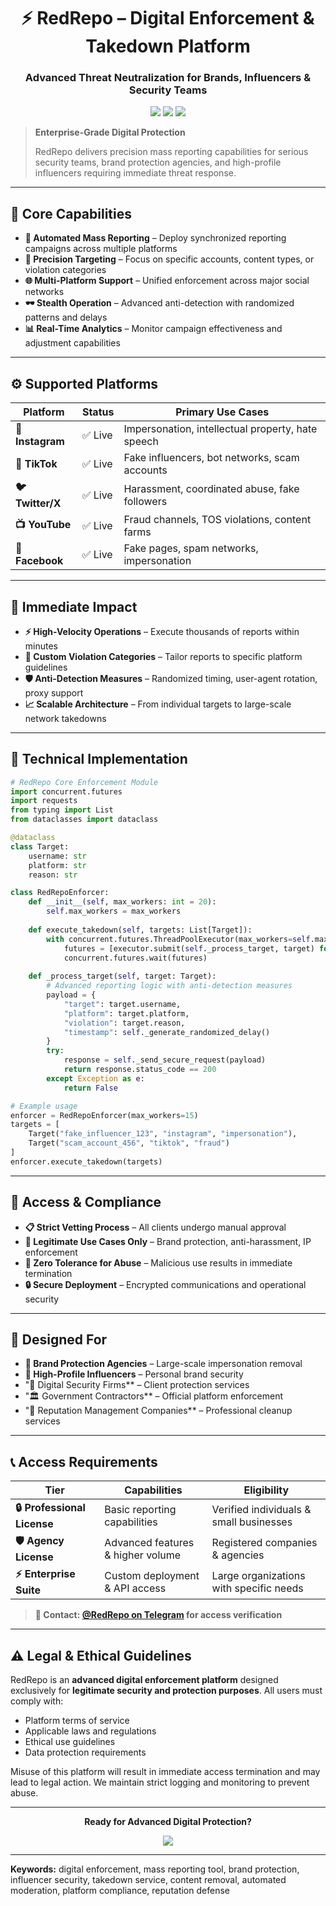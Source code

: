 <!--
#️⃣ Tags:
takedown tool, digital strike bot, tiktok mass reporter, fake account destroyer, telegram moderation bot, content war tool, shadow enforcement, redrepo, social media abuse remover, digital revenge toolkit, brand protection suite, influencer security tool, automated moderation system, platform compliance enforcement

📚 Keywords:
mass report script, instant account deletion, abuse response automation, private social media strike, dark web bot takedown, stealth report system, influencer protection software, fake account terminator, content removal api, automated takedown service, digital rights enforcement, brand security tool, reputation defense system
-->

<h1 align="center">⚡ RedRepo – Digital Enforcement & Takedown Platform</h1>
<h3 align="center">Advanced Threat Neutralization for Brands, Influencers & Security Teams</h3>

<p align="center">
  <img src="https://img.shields.io/badge/STATUS-OPERATIONAL-red?style=for-the-badge">
  <img src="https://img.shields.io/badge/ACCESS-INVITE_ONLY-blue?style=for-the-badge">
  <img src="https://img.shields.io/badge/COMPLIANCE-STRICT_VETTING-green?style=for-the-badge">
</p>

> **Enterprise-Grade Digital Protection**
> 
> RedRepo delivers precision mass reporting capabilities for serious security teams, brand protection agencies, and high-profile influencers requiring immediate threat response.

---

## 🎯 Core Capabilities

- **🤖 Automated Mass Reporting** – Deploy synchronized reporting campaigns across multiple platforms
- **🎯 Precision Targeting** – Focus on specific accounts, content types, or violation categories
- **🌐 Multi-Platform Support** – Unified enforcement across major social networks
- **🕶️ Stealth Operation** – Advanced anti-detection with randomized patterns and delays
- **📊 Real-Time Analytics** – Monitor campaign effectiveness and adjustment capabilities

---

## ⚙️ Supported Platforms

| Platform | Status | Primary Use Cases |
|----------|---------|-------------------|
| **📸 Instagram** | ✅ Live | Impersonation, intellectual property, hate speech |
| **🎵 TikTok** | ✅ Live | Fake influencers, bot networks, scam accounts |
| **🐦 Twitter/X** | ✅ Live | Harassment, coordinated abuse, fake followers |
| **📺 YouTube** | ✅ Live | Fraud channels, TOS violations, content farms |
| **👥 Facebook** | ✅ Live | Fake pages, spam networks, impersonation |

---

## 🚀 Immediate Impact

- **⚡ High-Velocity Operations** – Execute thousands of reports within minutes
- **🎯 Custom Violation Categories** – Tailor reports to specific platform guidelines
- **🛡️ Anti-Detection Measures** – Randomized timing, user-agent rotation, proxy support
- **📈 Scalable Architecture** – From individual targets to large-scale network takedowns

---

## 🧪 Technical Implementation

```python
# RedRepo Core Enforcement Module
import concurrent.futures
import requests
from typing import List
from dataclasses import dataclass

@dataclass
class Target:
    username: str
    platform: str
    reason: str

class RedRepoEnforcer:
    def __init__(self, max_workers: int = 20):
        self.max_workers = max_workers
        
    def execute_takedown(self, targets: List[Target]):
        with concurrent.futures.ThreadPoolExecutor(max_workers=self.max_workers) as executor:
            futures = [executor.submit(self._process_target, target) for target in targets]
            concurrent.futures.wait(futures)
            
    def _process_target(self, target: Target):
        # Advanced reporting logic with anti-detection measures
        payload = {
            "target": target.username,
            "platform": target.platform,
            "violation": target.reason,
            "timestamp": self._generate_randomized_delay()
        }
        try:
            response = self._send_secure_request(payload)
            return response.status_code == 200
        except Exception as e:
            return False

# Example usage
enforcer = RedRepoEnforcer(max_workers=15)
targets = [
    Target("fake_influencer_123", "instagram", "impersonation"),
    Target("scam_account_456", "tiktok", "fraud")
]
enforcer.execute_takedown(targets)
```

---

## 🔐 Access & Compliance

- **📋 Strict Vetting Process** – All clients undergo manual approval
- **🎯 Legitimate Use Cases Only** – Brand protection, anti-harassment, IP enforcement
- **🚫 Zero Tolerance for Abuse** – Malicious use results in immediate termination
- **🔒 Secure Deployment** – Encrypted communications and operational security

---

## 💼 Designed For

- **🏢 Brand Protection Agencies** – Large-scale impersonation removal
- **🌟 High-Profile Influencers** – Personal brand security
- "🔐 Digital Security Firms** – Client protection services
- "🏛️ Government Contractors** – Official platform enforcement
- "💼 Reputation Management Companies** – Professional cleanup services

---

## 📞 Access Requirements

| Tier | Capabilities | Eligibility |
|------|-------------|-------------|
| **🔒 Professional License** | Basic reporting capabilities | Verified individuals & small businesses |
| **🛡️ Agency License** | Advanced features & higher volume | Registered companies & agencies |
| **⚡ Enterprise Suite** | Custom deployment & API access | Large organizations with specific needs |

> **🔗 Contact: [@RedRepo on Telegram](https://t.me/RedRepo) for access verification**

---

## ⚠️ Legal & Ethical Guidelines

RedRepo is an **advanced digital enforcement platform** designed exclusively for **legitimate security and protection purposes**. All users must comply with:

- Platform terms of service
- Applicable laws and regulations
- Ethical use guidelines
- Data protection requirements

Misuse of this platform will result in immediate access termination and may lead to legal action. We maintain strict logging and monitoring to prevent abuse.

---

<p align="center">
  <strong>Ready for Advanced Digital Protection?</strong>
</p>

<p align="center">
  <a href="https://t.me/RedRepo">
    <img src="https://img.shields.io/badge/REQUEST_ACCESS-Contact_@RedRepo-blue?style=for-the-badge&logo=telegram">
  </a>
</p>

---

**Keywords:** digital enforcement, mass reporting tool, brand protection, influencer security, takedown service, content removal, automated moderation, platform compliance, reputation defense
```
